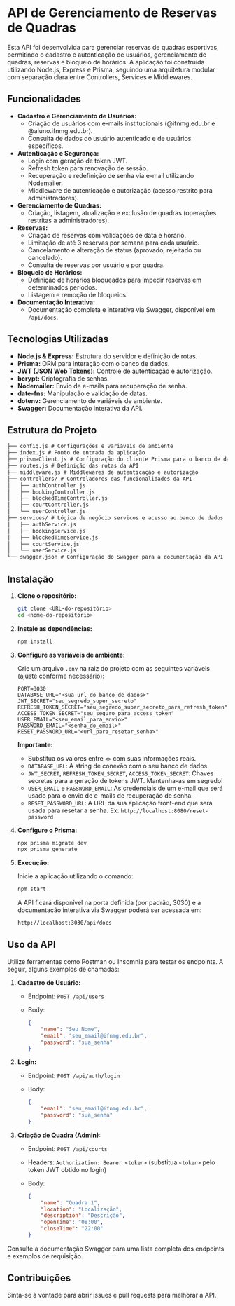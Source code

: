 # API de Gerenciamento de Reservas de Quadras

Esta API foi desenvolvida para gerenciar reservas de quadras esportivas, permitindo o cadastro e autenticação de usuários, gerenciamento de quadras, reservas e bloqueio de horários. A aplicação foi construída utilizando Node.js, Express e Prisma, seguindo uma arquitetura modular com separação clara entre Controllers, Services e Middlewares.

## Funcionalidades

-   **Cadastro e Gerenciamento de Usuários:**
    -   Criação de usuários com e-mails institucionais (@ifnmg.edu.br e @aluno.ifnmg.edu.br).
    -   Consulta de dados do usuário autenticado e de usuários específicos.
-   **Autenticação e Segurança:**
    -   Login com geração de token JWT.
    -   Refresh token para renovação de sessão.
    -   Recuperação e redefinição de senha via e-mail utilizando Nodemailer.
    -   Middleware de autenticação e autorização (acesso restrito para administradores).
-   **Gerenciamento de Quadras:**
    -   Criação, listagem, atualização e exclusão de quadras (operações restritas a administradores).
-   **Reservas:**
    -   Criação de reservas com validações de data e horário.
    -   Limitação de até 3 reservas por semana para cada usuário.
    -   Cancelamento e alteração de status (aprovado, rejeitado ou cancelado).
    -   Consulta de reservas por usuário e por quadra.
-   **Bloqueio de Horários:**
    -   Definição de horários bloqueados para impedir reservas em determinados períodos.
    -   Listagem e remoção de bloqueios.
-   **Documentação Interativa:**
    -   Documentação completa e interativa via Swagger, disponível em `/api/docs`.

## Tecnologias Utilizadas

-   **Node.js & Express:** Estrutura do servidor e definição de rotas.
-   **Prisma:** ORM para interação com o banco de dados.
-   **JWT (JSON Web Tokens):** Controle de autenticação e autorização.
-   **bcrypt:** Criptografia de senhas.
-   **Nodemailer:** Envio de e-mails para recuperação de senha.
-   **date-fns:** Manipulação e validação de datas.
-   **dotenv:** Gerenciamento de variáveis de ambiente.
-   **Swagger:** Documentação interativa da API.

## Estrutura do Projeto

```markdown
├── config.js # Configurações e variáveis de ambiente
├── index.js # Ponto de entrada da aplicação
├── prismaClient.js # Configuração do cliente Prisma para o banco de dados
├── routes.js # Definição das rotas da API
├── middleware.js # Middlewares de autenticação e autorização
├── controllers/ # Controladores das funcionalidades da API
│   ├── authController.js
│   ├── bookingController.js
│   ├── blockedTimeController.js
│   ├── courtController.js
│   └── userController.js
├── services/ # Lógica de negócio servicos e acesso ao banco de dados
│   ├── authService.js
│   ├── bookingService.js
│   ├── blockedTimeService.js
│   ├── courtService.js
│   └── userService.js
└── swagger.json # Configuração do Swagger para a documentação da API
```

## Instalação

1.  **Clone o repositório:**

    ```bash
    git clone <URL-do-repositório>
    cd <nome-do-repositório>
    ```

2.  **Instale as dependências:**

    ```bash
    npm install
    ```

3.  **Configure as variáveis de ambiente:**

    Crie um arquivo `.env` na raiz do projeto com as seguintes variáveis (ajuste conforme necessário):

    ```env
    PORT=3030
    DATABASE_URL="<sua_url_do_banco_de_dados>"
    JWT_SECRET="seu_segredo_super_secreto"
    REFRESH_TOKEN_SECRET="seu_segredo_super_secreto_para_refresh_token"
    ACCESS_TOKEN_SECRET="seu_seguro_para_access_token"
    USER_EMAIL="<seu_email_para_envio>"
    PASSWORD_EMAIL="<senha_do_email>"
    RESET_PASSWORD_URL="<url_para_resetar_senha>"
    ```

    **Importante:**
    *   Substitua os valores entre `<>` com suas informações reais.
    *   `DATABASE_URL`: A string de conexão com o seu banco de dados.
    *   `JWT_SECRET`, `REFRESH_TOKEN_SECRET`, `ACCESS_TOKEN_SECRET`: Chaves secretas para a geração de tokens JWT.  Mantenha-as em segredo!
    *   `USER_EMAIL` e `PASSWORD_EMAIL`: As credenciais de um e-mail que será usado para o envio de e-mails de recuperação de senha.
    *   `RESET_PASSWORD_URL`:  A URL da sua aplicação front-end que será usada para resetar a senha. Ex: `http://localhost:8080/reset-password`

4.  **Configure o Prisma:**

    ```bash
    npx prisma migrate dev
    npx prisma generate
    ```

5.  **Execução:**

    Inicie a aplicação utilizando o comando:

    ```bash
    npm start
    ```

    A API ficará disponível na porta definida (por padrão, 3030) e a documentação interativa via Swagger poderá ser acessada em:

    ```bash
    http://localhost:3030/api/docs
    ```

## Uso da API

Utilize ferramentas como Postman ou Insomnia para testar os endpoints. A seguir, alguns exemplos de chamadas:

1.  **Cadastro de Usuário:**

    *   Endpoint: `POST /api/users`
    *   Body:

        ```json
        {
            "name": "Seu Nome",
            "email": "seu_email@ifnmg.edu.br",
            "password": "sua_senha"
        }
        ```

2.  **Login:**

    *   Endpoint: `POST /api/auth/login`
    *   Body:

        ```json
        {
            "email": "seu_email@ifnmg.edu.br",
            "password": "sua_senha"
        }
        ```

3.  **Criação de Quadra (Admin):**

    *   Endpoint: `POST /api/courts`
    *   Headers: `Authorization: Bearer <token>` (substitua `<token>` pelo token JWT obtido no login)
    *   Body:

        ```json
        {
            "name": "Quadra 1",
            "location": "Localização",
            "description": "Descrição",
            "openTime": "08:00",
            "closeTime": "22:00"
        }
        ```

Consulte a documentação Swagger para uma lista completa dos endpoints e exemplos de requisição.

## Contribuições

Sinta-se à vontade para abrir issues e pull requests para melhorar a API.

